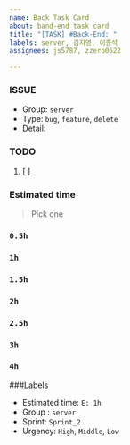```yaml
---
name: Back Task Card
about: band-end task card
title: "[TASK] #Back-End: "
labels: server, 김지영, 이종석
assignees: js5787, zzero0622

---
```


### ISSUE
- Group: `server`
- Type: `bug`, `feature`, `delete`
- Detail: 

### TODO
1. [ ] 

### Estimated time
> Pick one
### `0.5h`
### `1h`
### `1.5h`
### `2h`
### `2.5h`
### `3h`
### `4h`

###Labels
* Estimated time: `E: 1h`
* Group : `server`
* Sprint: `Sprint_2`
* Urgency: `High`, `Middle`, `Low`
